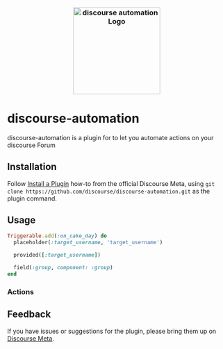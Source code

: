 <h3 align="center">
  <a href="https://github.com/discourse/discourse-automation/blob/main/public/images/discourse-automation.png">
  <img src="https://github.com/discourse/discourse-automation/blob/main/public/images/discourse-automation.png?raw=true" alt="discourse automation Logo" width="200">
  </a>
</h3>

# discourse-automation

discourse-automation is a plugin for to let you automate actions on your discourse Forum

## Installation

Follow [Install a Plugin](https://meta.discourse.org/t/install-a-plugin/19157)
how-to from the official Discourse Meta, using `git clone https://github.com/discourse/discourse-automation.git`
as the plugin command.

## Usage

```ruby
Triggerable.add(:on_cake_day) do
  placeholder(:target_username, 'target_username')

  provided([:target_username])

  field(:group, component: :group)
end
```

### Actions

## Feedback

If you have issues or suggestions for the plugin, please bring them up on
[Discourse Meta](https://meta.discourse.org).
